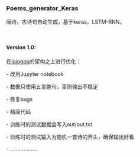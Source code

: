 ### Poems_generator_Keras
唐诗，古诗句自动生成，基于keras，LSTM-RNN。

 
 
#### Version 1.0: 
在[ioiogoo](https://github.com/ioiogoo/poetry_generator_Keras)的架构之上进行优化：

- 改用Jupyter notebook

- 数据只使用五言绝句，否则输出不稳定

- 修复bugs

- 精简代码

- 训练时的测试数据会写入out/out.txt

- 训练时的测试输入为随机一首诗的开头，确保输出好看

- ………………
